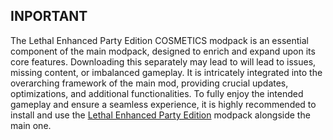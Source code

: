 ## INPORTANT
The Lethal Enhanced Party Edition COSMETICS modpack is an essential component of the main modpack, designed to enrich and expand upon its core features. Downloading this separately may lead to will lead to issues, missing content, or imbalanced gameplay. It is intricately integrated into the overarching framework of the main mod, providing crucial updates, optimizations, and additional functionalities. To fully enjoy the intended gameplay and ensure a seamless experience, it is highly recommended to install and use the [Lethal Enhanced Party Edition](https://thunderstore.io/c/lethal-company/p/lethal_coder/Lethal_Enhanced_Party_Edition/) modpack alongside the main one.